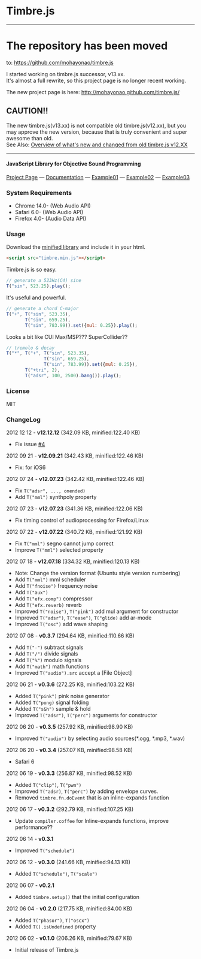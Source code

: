 Timbre.js
========

- - -

# The repository has been moved
to: https://github.com/mohayonao/timbre.js

I started working on timbre.js successor, v13.xx.  
It's almost a full rewrite, so this project page is no longer recent working.

The new project page is here: http://mohayonao.github.com/timbre.js/

## CAUTION!!
The new timbre.js(v13.xx) is not compatible old timbre.js(v12.xx), but you may approve the new version, because that is truly convenient and super awesome than old.  
See Also: [Overview of what's new and changed from old timbre.js v12.XX](https://github.com/mohayonao/timbre.js/wiki/Overview-of-what's-new-and-changed-from-old-timbre.js-v12.XX)

- - -

#### JavaScript Library for Objective Sound Programming ####

[Project Page](http://mohayonao.github.com/timbre/) — [Documentation](http://mohayonao.github.com/timbre/documents) — [Example01](http://mohayonao.github.com/timbre/examples/002_rhythmsequencer.html)  — [Example02](http://mohayonao.github.com/timbre/examples/003_loadwavfiles.html)  — [Example03](http://mohayonao.github.com/timbre/examples/004_timbresynth.html)


### System Requirements ###
* Chrome 14.0- (Web Audio API)
* Safari 6.0- (Web Audio API)
* Firefox 4.0- (Audio Data API)


### Usage ###

Download the [minified library](http://mohayonao.github.com/timbre/timbre.min.js) and include it in your html.
```html
<script src="timbre.min.js"></script>
```

Timbre.js is so easy.
```js
// generate a 523Hz(C4) sine
T("sin", 523.25).play();
```

It's useful and powerful.
```js
// generate a chord C-major 
T("+", T("sin", 523.35),
       T("sin", 659.25),
       T("sin", 783.99)).set({mul: 0.25}).play();
```

Looks a bit like CUI Max/MSP??? SuperCollider??
```js
// tremolo & decay  
T("*", T("+", T("sin", 523.35),
              T("sin", 659.25),
              T("sin", 783.99)).set({mul: 0.25}),
       T("+tri", 2),
       T("adsr", 100, 2500).bang()).play();
```

### License ###

MIT

### ChangeLog ###

2012 12 12 - **v12.12.12** (342.09 KB, minified:122.40 KB)
* Fix issue [#4](https://github.com/mohayonao/timbre/issues/4)

2012 09 21 - **v12.09.21** (342.43 KB, minified:122.46 KB)
* Fix: for iOS6

2012 07 24 - **v12.07.23** (342.42 KB, minified:122.46 KB)
* Fix `T("adsr", ..., onended)`
* Add `T("mml")` synthpoly property


2012 07 23 - **v12.07.23** (341.36 KB, minified:122.06 KB)
* Fix timing control of audioprocessing for Firefox/Linux


2012 07 22 - **v12.07.22** (340.72 KB, minified:121.92 KB)
* Fix `T("mml")` segno cannot jump correct
* Improve `T("mml")` selected property


2012 07 18 - **v12.07.18** (334.32 KB, minified:120.13 KB)
* Note: Change the version format (Ubuntu style version numbering)
* Add `T("mml")` mml scheduler
* Add `T("fnoise")` frequency noise
* Add `T("aux")`
* Add `T("efx.comp")` compressor
* Add `T("efx.reverb)` reverb
* Improved `T("noise")`, `T("pink")` add mul argument for constructor
* Improved `T("adsr")`, `T("ease")`, `T("glide)` add ar-mode
* Improved `T("osc")` add wave shaping


2012 07 08 - **v0.3.7** (294.64 KB, minified:110.66 KB)
* Add `T("-")` subtract signals
* Add `T("/")` divide signals
* Add `T("%")` modulo signals
* Add `T("math")` math functions
* Improved `T("audio").src` accept a [File Object]


2012 06 21 - **v0.3.6** (272.25 KB, minified:103.22 KB)
* Added `T("pink")` pink noise generator
* Added `T("pong)` signal folding
* Added `T("s&h")` sample & hold
* Improved `T("adsr")`, `T("perc")` arguments for constructor


2012 06 20 - **v0.3.5** (257.92 KB, minified:98.90 KB)
* Improved `T("audio")` by selecting audio sources(*.ogg, *.mp3, *.wav)


2012 06 20 - **v0.3.4** (257.07 KB, minified:98.58 KB)
* Safari 6


2012 06 19 - **v0.3.3** (256.87 KB, minified:98.52 KB)
* Added `T("clip")`, `T("pwm")`
* Improved `T("adsr)`, `T("perc")` by adding envelope curves.
* Removed `timbre.fn.doEvent` that is an inline-expands function 


2012 06 17 - **v0.3.2** (292.79 KB, minified:107.25 KB)
* Update `compiler.coffee` for Inline-expands functions, improve performance??


2012 06 14 - **v0.3.1**
* Improved `T("schedule")`


2012 06 12 - **v0.3.0** (241.66 KB, minified:94.13 KB)
* Added `T("schedule")`, `T("scale")`


2012 06 07 - **v0.2.1**
* Added `timbre.setup()` that the initial configuration


2012 06 04 - **v0.2.0** (217.75 KB, minified:84.00 KB)
* Added `T("phasor")`, `T("oscx")`
* Added `T().isUndefined` property


2012 06 02 - **v0.1.0** (206.26 KB, minified:79.67 KB)

* Initial release of Timbre.js
